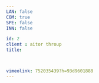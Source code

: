 ```yaml
---
LAN: false  
COM: true
SPE: false
INN: false

id: 2
client : aitor throup
title: 



vimeolink: 752035439?h=93d9601888
---
```


